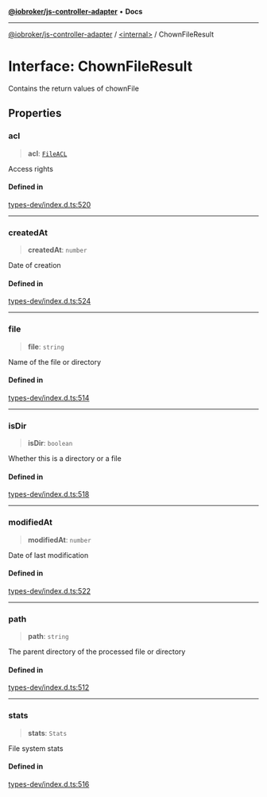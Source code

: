 [**@iobroker/js-controller-adapter**](../../README.md) • **Docs**

***

[@iobroker/js-controller-adapter](../../globals.md) / [\<internal\>](../README.md) / ChownFileResult

# Interface: ChownFileResult

Contains the return values of chownFile

## Properties

### acl

> **acl**: [`FileACL`](FileACL.md)

Access rights

#### Defined in

[types-dev/index.d.ts:520](https://github.com/ioBroker/ioBroker.js-controller/blob/1bddb836daa1042928a00fd5fb5e1f69cf0ebd69/packages/types-dev/index.d.ts#L520)

***

### createdAt

> **createdAt**: `number`

Date of creation

#### Defined in

[types-dev/index.d.ts:524](https://github.com/ioBroker/ioBroker.js-controller/blob/1bddb836daa1042928a00fd5fb5e1f69cf0ebd69/packages/types-dev/index.d.ts#L524)

***

### file

> **file**: `string`

Name of the file or directory

#### Defined in

[types-dev/index.d.ts:514](https://github.com/ioBroker/ioBroker.js-controller/blob/1bddb836daa1042928a00fd5fb5e1f69cf0ebd69/packages/types-dev/index.d.ts#L514)

***

### isDir

> **isDir**: `boolean`

Whether this is a directory or a file

#### Defined in

[types-dev/index.d.ts:518](https://github.com/ioBroker/ioBroker.js-controller/blob/1bddb836daa1042928a00fd5fb5e1f69cf0ebd69/packages/types-dev/index.d.ts#L518)

***

### modifiedAt

> **modifiedAt**: `number`

Date of last modification

#### Defined in

[types-dev/index.d.ts:522](https://github.com/ioBroker/ioBroker.js-controller/blob/1bddb836daa1042928a00fd5fb5e1f69cf0ebd69/packages/types-dev/index.d.ts#L522)

***

### path

> **path**: `string`

The parent directory of the processed file or directory

#### Defined in

[types-dev/index.d.ts:512](https://github.com/ioBroker/ioBroker.js-controller/blob/1bddb836daa1042928a00fd5fb5e1f69cf0ebd69/packages/types-dev/index.d.ts#L512)

***

### stats

> **stats**: `Stats`

File system stats

#### Defined in

[types-dev/index.d.ts:516](https://github.com/ioBroker/ioBroker.js-controller/blob/1bddb836daa1042928a00fd5fb5e1f69cf0ebd69/packages/types-dev/index.d.ts#L516)
